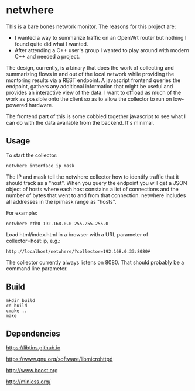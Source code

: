 # netwhere

This is a bare bones network monitor. The reasons for this project are:

* I wanted a way to summarize traffic on an OpenWrt router but nothing I found quite did what I wanted.
* After attending a C++ user's group I wanted to play around with modern C++ and needed a project.

The design, currently, is a binary that does the work of collecting and summarizing flows in and out of the local network while providing the montoring results via a REST endpoint.
A javascript frontend queries the endpoint, gathers any additional information that might be useful and provides an interactive view of the data. I want to offload as much of the work as possible onto the client so as to allow the collector to run on low-powered hardware.

The frontend part of this is some cobbled together javascript to see what I can do with the data available from the backend. It's minimal.

## Usage

To start the collector:

    netwhere interface ip mask

The IP and mask tell the netwhere collector how to identify traffic that it should track as a "host". When you query the endpoint you will get a JSON object of hosts where each host constains a list of connections and the number of bytes that went to and from that connection. netwhere includes all addresses in the ip/mask range as "hosts".

For example:

    netwhere eth0 192.168.0.0 255.255.255.0

Load html/index.html in a browser with a URL parameter of collector=host:ip, e.g.:

    http://localhost/netwhere/?collector=192.168.0.33:8080#

The collector currently always listens on 8080. That should probably be a command line parameter.

## Build

    mkdir build
	cd build
	cmake ..
    make

## Dependencies

https://libtins.github.io

https://www.gnu.org/software/libmicrohttpd

http://www.boost.org

http://minicss.org/

